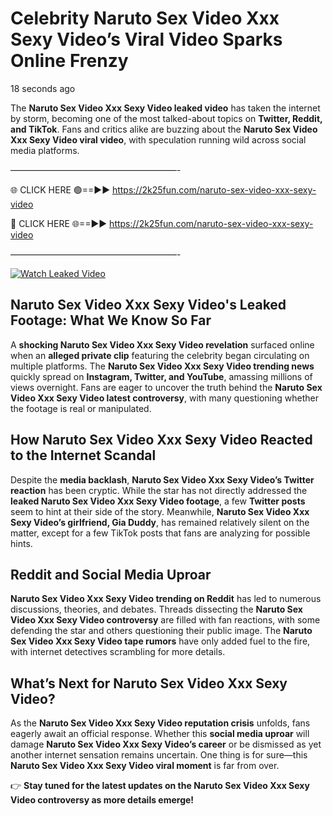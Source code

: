 # Celebrity Naruto Sex Video Xxx Sexy Video’s Viral Video Sparks Online Frenzy

18 seconds ago

The **Naruto Sex Video Xxx Sexy Video leaked video** has taken the internet by storm, becoming one of the most talked-about topics on **Twitter, Reddit, and TikTok**. Fans and critics alike are buzzing about the **Naruto Sex Video Xxx Sexy Video viral video**, with speculation running wild across social media platforms.

———————————————————-

🌐 CLICK HERE 🟢==►► https://2k25fun.com/naruto-sex-video-xxx-sexy-video

🔴 CLICK HERE 🌐==►► https://2k25fun.com/naruto-sex-video-xxx-sexy-video

———————————————————-

[![Watch Leaked Video](https://miro.medium.com/v2/resize:fit:828/format:webp/1*cilzJN44JGOrTw9NJCrNHA.gif "Watch Leaked Video")](https://2k25fun.com/naruto-sex-video-xxx-sexy-video)

## **Naruto Sex Video Xxx Sexy Video's Leaked Footage: What We Know So Far**  
A **shocking Naruto Sex Video Xxx Sexy Video revelation** surfaced online when an **alleged private clip** featuring the celebrity began circulating on multiple platforms. The **Naruto Sex Video Xxx Sexy Video trending news** quickly spread on **Instagram, Twitter, and YouTube**, amassing millions of views overnight. Fans are eager to uncover the truth behind the **Naruto Sex Video Xxx Sexy Video latest controversy**, with many questioning whether the footage is real or manipulated.  

## **How Naruto Sex Video Xxx Sexy Video Reacted to the Internet Scandal**  
Despite the **media backlash**, **Naruto Sex Video Xxx Sexy Video’s Twitter reaction** has been cryptic. While the star has not directly addressed the **leaked Naruto Sex Video Xxx Sexy Video footage**, a few **Twitter posts** seem to hint at their side of the story. Meanwhile, **Naruto Sex Video Xxx Sexy Video’s girlfriend, Gia Duddy**, has remained relatively silent on the matter, except for a few TikTok posts that fans are analyzing for possible hints.  

## **Reddit and Social Media Uproar**  
**Naruto Sex Video Xxx Sexy Video trending on Reddit** has led to numerous discussions, theories, and debates. Threads dissecting the **Naruto Sex Video Xxx Sexy Video controversy** are filled with fan reactions, with some defending the star and others questioning their public image. The **Naruto Sex Video Xxx Sexy Video tape rumors** have only added fuel to the fire, with internet detectives scrambling for more details.  

## **What’s Next for Naruto Sex Video Xxx Sexy Video?**  
As the **Naruto Sex Video Xxx Sexy Video reputation crisis** unfolds, fans eagerly await an official response. Whether this **social media uproar** will damage **Naruto Sex Video Xxx Sexy Video’s career** or be dismissed as yet another internet sensation remains uncertain. One thing is for sure—this **Naruto Sex Video Xxx Sexy Video viral moment** is far from over.  

👉 **Stay tuned for the latest updates on the Naruto Sex Video Xxx Sexy Video controversy as more details emerge!**  